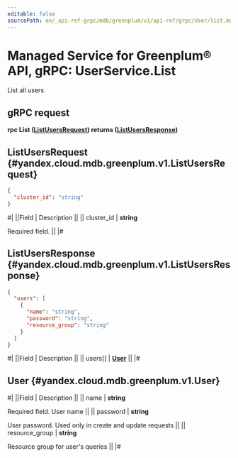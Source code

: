 ```yaml
---
editable: false
sourcePath: en/_api-ref-grpc/mdb/greenplum/v1/api-ref/grpc/User/list.md
---
```


# Managed Service for Greenplum® API, gRPC: UserService.List

List all users

## gRPC request

**rpc List ([ListUsersRequest](#yandex.cloud.mdb.greenplum.v1.ListUsersRequest)) returns ([ListUsersResponse](#yandex.cloud.mdb.greenplum.v1.ListUsersResponse))**

## ListUsersRequest {#yandex.cloud.mdb.greenplum.v1.ListUsersRequest}

```json
{
  "cluster_id": "string"
}
```

#|
||Field | Description ||
|| cluster_id | **string**

Required field.  ||
|#

## ListUsersResponse {#yandex.cloud.mdb.greenplum.v1.ListUsersResponse}

```json
{
  "users": [
    {
      "name": "string",
      "password": "string",
      "resource_group": "string"
    }
  ]
}
```

#|
||Field | Description ||
|| users[] | **[User](#yandex.cloud.mdb.greenplum.v1.User)** ||
|#

## User {#yandex.cloud.mdb.greenplum.v1.User}

#|
||Field | Description ||
|| name | **string**

Required field. User name ||
|| password | **string**

User password. Used only in create and update requests ||
|| resource_group | **string**

Resource group for user's queries ||
|#